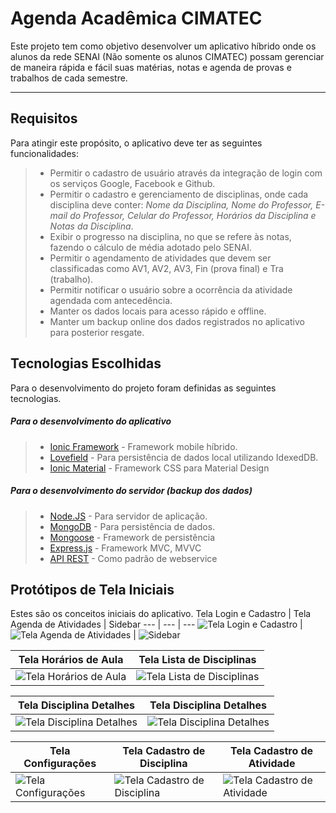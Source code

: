 Agenda Acadêmica CIMATEC
===================


Este projeto tem como objetivo desenvolver um aplicativo híbrido onde os alunos da rede SENAI (Não somente os alunos CIMATEC) possam gerenciar de maneira rápida e fácil suas matérias, notas e agenda de provas e trabalhos de cada semestre.

----------


Requisitos
-------------

Para atingir este propósito, o aplicativo deve ter as seguintes funcionalidades:

> - Permitir o cadastro de usuário através da integração de login com os serviços Google, Facebook e Github.
> - Permitir o cadastro e gerenciamento de disciplinas, onde cada disciplina deve conter: *Nome da Disciplina, Nome do Professor, E-mail do Professor, Celular do Professor, Horários da Disciplina e Notas da Disciplina*.
> - Exibir o progresso na disciplina, no que se refere às notas, fazendo o cálculo de média adotado pelo SENAI.
> - Permitir o agendamento de atividades que devem ser classificadas como AV1, AV2, AV3, Fin (prova final) e Tra (trabalho).
> - Permitir notificar o usuário sobre a ocorrência da atividade agendada com antecedência.
> - Manter os dados locais para acesso rápido e offline.
> - Manter um backup online dos dados registrados no aplicativo para posterior resgate.

Tecnologias Escolhidas
-------

Para o desenvolvimento do projeto foram definidas as seguintes tecnologias.

##### Para o desenvolvimento do aplicativo
> - [Ionic Framework](http://ionicframework.com) - Framework mobile híbrido.
> - [Lovefield](https://google.github.io/lovefield) - Para persistência de dados local utilizando IdexedDB.
> - [Ionic Material](https://github.com/zachsoft/Ionic-Material) - Framework CSS para Material Design

##### Para o desenvolvimento do servidor (backup dos dados)
> - [Node.JS](https://nodejs.org/en) - Para servidor de aplicação.
> - [MongoDB](https://www.mongodb.org) - Para persistência de dados.
> - [Mongoose](http://mongoosejs.com) - Framework de persistência
> - [Express.js](http://expressjs.com) - Framework MVC, MVVC
> - [API REST](https://pt.wikipedia.org/wiki/REST) - Como padrão de webservice 

Protótipos de Tela Iniciais
----------------

Estes são os conceitos iniciais do aplicativo.
Tela Login e Cadastro | Tela Agenda de Atividades | Sidebar
 --- | --- | ---
 ![Tela Login e Cadastro](readme-imgs/IMG_20160225_213358.jpg) | ![Tela Agenda de Atividades](readme-imgs/IMG_20160225_213416.jpg) | ![Sidebar](readme-imgs/IMG_20160225_213428.jpg)

Tela Horários de Aula | Tela Lista de Disciplinas
--- | ---
![Tela Horários de Aula](readme-imgs/IMG_20160225_213456.jpg) | ![Tela Lista de Disciplinas](readme-imgs/IMG_20160225_213537.jpg)

Tela Disciplina Detalhes | Tela Disciplina Detalhes
--- | ---
![Tela Disciplina Detalhes](readme-imgs/IMG_20160225_213549.jpg) | ![Tela Disciplina Detalhes](readme-imgs/IMG_20160225_213609.jpg)

Tela Configurações | Tela Cadastro de Disciplina | Tela Cadastro de Atividade
--- | --- | ---
![Tela Configurações](readme-imgs/IMG_20160225_213632.jpg) | ![Tela Cadastro de Disciplina](readme-imgs/IMG_20160225_213642.jpg) | ![Tela Cadastro de Atividade](readme-imgs/IMG_20160225_213656.jpg)
